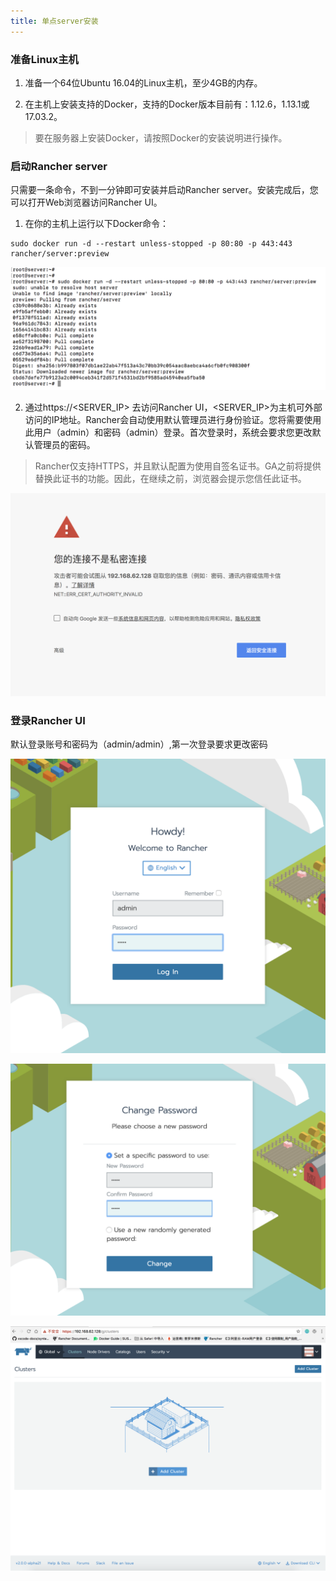 ```yaml
---
title: 单点server安装
---
```


### 准备Linux主机
1.  准备一个64位Ubuntu 16.04的Linux主机，至少4GB的内存。

2.  在主机上安装支持的Docker，支持的Docker版本目前有：1.12.6，1.13.1或17.03.2。

  >	要在服务器上安装Docker，请按照Docker的安装说明进行操作。

### 启动Rancher server

只需要一条命令，不到一分钟即可安装并启动Rancher server。安装完成后，您可以打开Web浏览器访问Rancher UI。

1. 在你的主机上运行以下Docker命令：

```
sudo docker run -d --restart unless-stopped -p 80:80 -p 443:443 rancher/server:preview
```

![mage-20180323120527](rancher-server-install.assets/image-201803231205279.png)

2. 通过https://<SERVER_IP> 去访问Rancher UI，<SERVER_IP>为主机可外部访问的IP地址。Rancher会自动使用默认管理员进行身份验证。您将需要使用此用户（admin）和密码（admin）登录。首次登录时，系统会要求您更改默认管理员的密码。

>	Rancher仅支持HTTPS，并且默认配置为使用自签名证书。GA之前将提供替换此证书的功能。因此，在继续之前，浏览器会提示您信任此证书。

![mage-20180323121126](rancher-server-install.assets/image-201803231211263.png)



###  登录Rancher UI

默认登录账号和密码为（admin/admin）,第一次登录要求更改密码

![mage-20180323121450](rancher-server-install.assets/image-201803231214504.png)

![mage-20180323121428](rancher-server-install.assets/image-201803231214281.png)

![mage-20180323121614](rancher-server-install.assets/image-201803231216142.png)